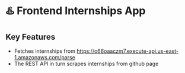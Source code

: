 # ♨️ Frontend Internships App


## Key Features

- Fetches internships from https://o66oaaczm7.execute-api.us-east-1.amazonaws.com/parse
- The REST API in turn scrapes internships from github page
